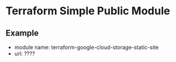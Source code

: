 # Terraform Simple Public Module

## Example
- module name: terraform-google-cloud-storage-static-site
- url: ????

